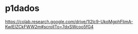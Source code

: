 # p1dados

https://colab.research.google.com/drive/1l2lc9-UkoMgphFlimA-KwlEIZCkFWW2m#scrollTo=7dxSWcoo5fG4
